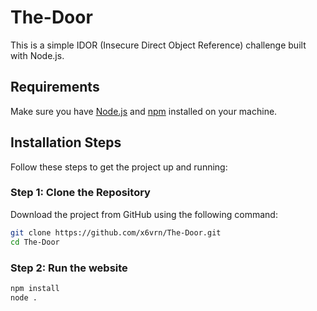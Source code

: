 # The-Door

This is a simple IDOR (Insecure Direct Object Reference) challenge built with Node.js.

## Requirements

Make sure you have [Node.js](https://nodejs.org/) and [npm](https://www.npmjs.com/) installed on your machine.

## Installation Steps

Follow these steps to get the project up and running:

### Step 1: Clone the Repository

Download the project from GitHub using the following command:

```bash
git clone https://github.com/x6vrn/The-Door.git
cd The-Door
```

### Step 2:  Run the website
```bash
npm install
node .
```
